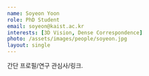 ```yaml
---
name: Soyeon Yoon
role: PhD Student
email: soyeon@kaist.ac.kr
interests: [3D Vision, Dense Correspondence]
photo: /assets/images/people/soyeon.jpg
layout: single
---
```

간단 프로필/연구 관심사/링크.
